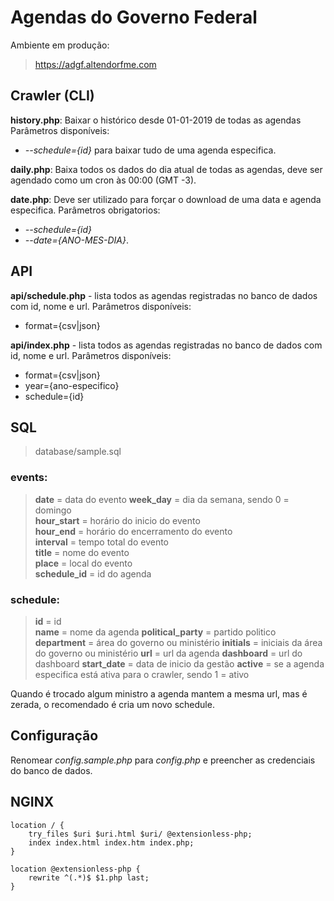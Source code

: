 # Agendas do Governo Federal

Ambiente em produção:
> https://adgf.altendorfme.com

## Crawler (CLI)

**history.php**: Baixar o histórico desde 01-01-2019 de todas as agendas
Parâmetros disponíveis:
- *--schedule={id}* para baixar tudo de uma agenda especifica.

**daily.php**: Baixa todos os dados do dia atual de todas as agendas, deve ser agendado como um cron às 00:00 (GMT -3).

**date.php**: Deve ser utilizado para forçar o download de uma data e agenda especifica.
Parâmetros obrigatorios:
- *--schedule={id}*
- *--date={ANO-MES-DIA}*.

## API

**api/schedule.php** - lista todos as agendas registradas no banco de dados com id, nome e url.
Parâmetros disponíveis:
- format={csv|json}

**api/index.php** - lista todos as agendas registradas no banco de dados com id, nome e url.
Parâmetros disponíveis:
- format={csv|json}
- year={ano-especifico}
- schedule={id}

## SQL
> database/sample.sql

### events:

> **date** = data do evento
> **week_day** = dia da semana, sendo 0 = domingo  
> **hour_start** = horário do inicio do evento  
> **hour_end** =  horário do encerramento do evento  
> **interval** = tempo total do evento  
> **title** = nome do evento  
> **place** = local do evento  
> **schedule_id** = id do agenda

### schedule:

> **id** = id  
> **name** = nome da agenda
> **political_party** = partido politico
> **department** = área do governo ou ministério
> **initials** = iniciais da área do governo ou ministério
> **url** = url da agenda
> **dashboard** = url do dashboard
> **start_date** = data de inicio da gestão
> **active** = se a agenda especifica está ativa para o crawler, sendo 1 = ativo

Quando é trocado algum ministro a agenda mantem a mesma url, mas é zerada, o recomendado é cria um novo schedule.

## Configuração
Renomear *config.sample.php* para *config.php* e preencher as credenciais do banco de dados.

## NGINX
```
location / {
	try_files $uri $uri.html $uri/ @extensionless-php;
	index index.html index.htm index.php;
}

location @extensionless-php {
	rewrite ^(.*)$ $1.php last;
}
```